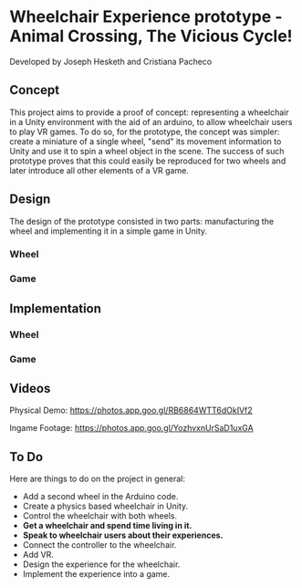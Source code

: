 # Wheelchair Experience prototype - Animal Crossing, The Vicious Cycle!
Developed by Joseph Hesketh and Cristiana Pacheco

## Concept
This project aims to provide a proof of concept: representing a wheelchair in a Unity environment with the aid of an arduino, to allow wheelchair users to play VR games. To do so, for the prototype, the concept was simpler: create a miniature of a single wheel, "send" its movement information to Unity and use it to spin a wheel object in the scene. The success of such prototype proves that this could easily be reproduced for two wheels and later introduce all other elements of a VR game.

## Design
The design of the prototype consisted in two parts: manufacturing the wheel and implementing it in a simple game in Unity.

### Wheel

### Game


## Implementation 

### Wheel

### Game

## Videos

Physical Demo: https://photos.app.goo.gl/RB6864WTT6dOkIVf2

Ingame Footage: https://photos.app.goo.gl/YozhvxnUrSaD1uxGA

## To Do


Here are things to do on the project in general:
- Add a second wheel in the Arduino code.
- Create a physics based wheelchair in Unity.
- Control the wheelchair with both wheels.
- **Get a wheelchair and spend time living in it.**
- **Speak to wheelchair users about their experiences.**
- Connect the controller to the wheelchair.
- Add VR.
- Design the experience for the wheelchair.
- Implement the experience into a game.
